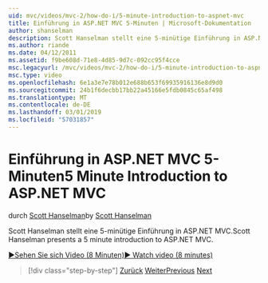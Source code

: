 ```yaml
---
uid: mvc/videos/mvc-2/how-do-i/5-minute-introduction-to-aspnet-mvc
title: Einführung in ASP.NET MVC 5-Minuten | Microsoft-Dokumentation
author: shanselman
description: Scott Hanselman stellt eine 5-minütige Einführung in ASP.NET MVC.
ms.author: riande
ms.date: 04/12/2011
ms.assetid: f9be608d-71e8-4d85-9d7c-092cc95f4cce
msc.legacyurl: /mvc/videos/mvc-2/how-do-i/5-minute-introduction-to-aspnet-mvc
msc.type: video
ms.openlocfilehash: 6e1a3e7e78b012e688b653f69935916136e8d9d0
ms.sourcegitcommit: 24b1f6decbb17bb22a45166e5fdb0845c65af498
ms.translationtype: MT
ms.contentlocale: de-DE
ms.lasthandoff: 03/01/2019
ms.locfileid: "57031857"
---
```

<a name="5-minute-introduction-to-aspnet-mvc"></a><span data-ttu-id="23fb0-103">Einführung in ASP.NET MVC 5-Minuten</span><span class="sxs-lookup"><span data-stu-id="23fb0-103">5 Minute Introduction to ASP.NET MVC</span></span>
====================
<span data-ttu-id="23fb0-104">durch [Scott Hanselman](https://github.com/shanselman)</span><span class="sxs-lookup"><span data-stu-id="23fb0-104">by [Scott Hanselman](https://github.com/shanselman)</span></span>

<span data-ttu-id="23fb0-105">Scott Hanselman stellt eine 5-minütige Einführung in ASP.NET MVC.</span><span class="sxs-lookup"><span data-stu-id="23fb0-105">Scott Hanselman presents a 5 minute introduction to ASP.NET MVC.</span></span>

[<span data-ttu-id="23fb0-106">&#9654;Sehen Sie sich Video (8 Minuten)</span><span class="sxs-lookup"><span data-stu-id="23fb0-106">&#9654; Watch video (8 minutes)</span></span>](https://channel9.msdn.com/Blogs/ASP-NET-Site-Videos/5-minute-introduction-to-aspnet-mvc)

> [!div class="step-by-step"]
> <span data-ttu-id="23fb0-107">[Zurück](aspnet-mvc-2-render-action.md)
> [Weiter](how-to-best-learn-asp-net-mvc.md)</span><span class="sxs-lookup"><span data-stu-id="23fb0-107">[Previous](aspnet-mvc-2-render-action.md)
[Next](how-to-best-learn-asp-net-mvc.md)</span></span>
